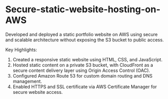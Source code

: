 # Secure-static-website-hosting-on-AWS
Developed and deployed a static portfolio website on AWS using secure and scalable architecture without exposing the S3 bucket to public access.

Key Highlights:

1. Created a responsive static website using HTML, CSS, and JavaScript.
2. Hosted static content on a private S3 bucket, with CloudFront as a secure content delivery layer using Origin Access Control (OAC).
3. Configured Amazon Route 53 for custom domain routing and DNS management.
4. Enabled HTTPS and SSL certificate via AWS Certificate Manager for secure website access.
